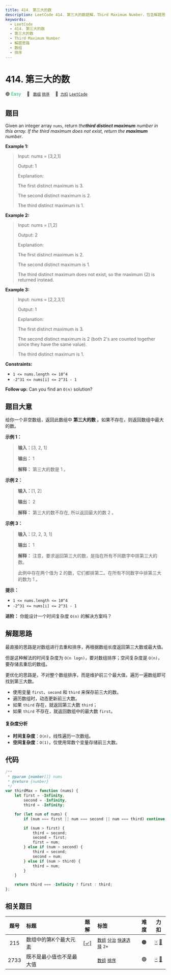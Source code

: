 ```yaml
---
title: 414. 第三大的数
description: LeetCode 414. 第三大的数题解，Third Maximum Number，包含解题思路、复杂度分析以及完整的 JavaScript 代码实现。
keywords:
  - LeetCode
  - 414. 第三大的数
  - 第三大的数
  - Third Maximum Number
  - 解题思路
  - 数组
  - 排序
---
```


# 414. 第三大的数

🟢 <font color=#15bd66>Easy</font>&emsp; 🔖&ensp; [`数组`](/tag/array.md) [`排序`](/tag/sorting.md)&emsp; 🔗&ensp;[`力扣`](https://leetcode.cn/problems/third-maximum-number) [`LeetCode`](https://leetcode.com/problems/third-maximum-number)

## 题目

Given an integer array `nums`, return _the**third distinct maximum** number in
this array. If the third maximum does not exist, return the **maximum**
number_.

**Example 1:**

> Input: nums = [3,2,1]
>
> Output: 1
>
> Explanation:
>
> The first distinct maximum is 3.
>
> The second distinct maximum is 2.
>
> The third distinct maximum is 1.

**Example 2:**

> Input: nums = [1,2]
>
> Output: 2
>
> Explanation:
>
> The first distinct maximum is 2.
>
> The second distinct maximum is 1.
>
> The third distinct maximum does not exist, so the maximum (2) is returned instead.

**Example 3:**

> Input: nums = [2,2,3,1]
>
> Output: 1
>
> Explanation:
>
> The first distinct maximum is 3.
>
> The second distinct maximum is 2 (both 2's are counted together since they have the same value).
>
> The third distinct maximum is 1.

**Constraints:**

- `1 <= nums.length <= 10^4`
- `-2^31 <= nums[i] <= 2^31 - 1`

**Follow up:** Can you find an `O(n)` solution?

## 题目大意

给你一个非空数组，返回此数组中 **第三大的数** 。如果不存在，则返回数组中最大的数。

**示例 1：**

> **输入：**[3, 2, 1]
>
> **输出：** 1
>
> **解释：** 第三大的数是 1 。

**示例 2：**

> **输入：**[1, 2]
>
> **输出：** 2
>
> **解释：** 第三大的数不存在, 所以返回最大的数 2 。

**示例 3：**

> **输入：**[2, 2, 3, 1]
>
> **输出：** 1
>
> **解释：** 注意，要求返回第三大的数，是指在所有不同数字中排第三大的数。
>
> 此例中存在两个值为 2 的数，它们都排第二。在所有不同数字中排第三大的数为 1 。

**提示：**

- `1 <= nums.length <= 10^4`
- `-2^31 <= nums[i] <= 2^31 - 1`

**进阶：** 你能设计一个时间复杂度 `O(n)` 的解决方案吗？

## 解题思路

最直接的思路是对数组进行去重和排序，再根据数组长度返回第三大数或最大值。

但是这种解法的时间复杂度为 `O(n logn)`，要对数组排序；空间复杂度是 `O(n)`，要存储去重后的数组。

更优化的思路是，不对整个数组排序，而是维护前三个最大值，遍历一遍数组即可找到第三大数。

- 使用变量 `first`、`second` 和 `third` 来保存前三大的数。
- 遍历数组时，动态更新前三大数。
- 如果 `third` 存在，就返回第三大数 `third`；
- 如果 `third` 不存在，就返回数组中的最大数 `first`。

#### 复杂度分析

- **时间复杂度**：`O(n)`，线性遍历一次数组。
- **空间复杂度**：`O(1)`，仅使用常数个变量存储前三大数。

## 代码

```javascript
/**
 * @param {number[]} nums
 * @return {number}
 */
var thirdMax = function (nums) {
	let first = -Infinity,
		second = -Infinity,
		third = -Infinity;

	for (let num of nums) {
		if (num === first || num === second || num === third) continue;

		if (num > first) {
			third = second;
			second = first;
			first = num;
		} else if (num > second) {
			third = second;
			second = num;
		} else if (num > third) {
			third = num;
		}
	}

	return third === -Infinity ? first : third;
};
```

## 相关题目

<!-- prettier-ignore -->
| 题号 | 标题 | 题解 | 标签 | 难度 | 力扣 |
| :------: | :------ | :------: | :------ | :------: | :------: |
| 215 | 数组中的第K个最大元素 | [[✓]](/problem/0215.md) |  [`数组`](/tag/array.md) [`分治`](/tag/divide-and-conquer.md) [`快速选择`](/tag/quickselect.md) `2+` | 🟠 | [🀄️](https://leetcode.cn/problems/kth-largest-element-in-an-array) [🔗](https://leetcode.com/problems/kth-largest-element-in-an-array) |
| 2733 | 既不是最小值也不是最大值 |  |  [`数组`](/tag/array.md) [`排序`](/tag/sorting.md) | 🟢 | [🀄️](https://leetcode.cn/problems/neither-minimum-nor-maximum) [🔗](https://leetcode.com/problems/neither-minimum-nor-maximum) |